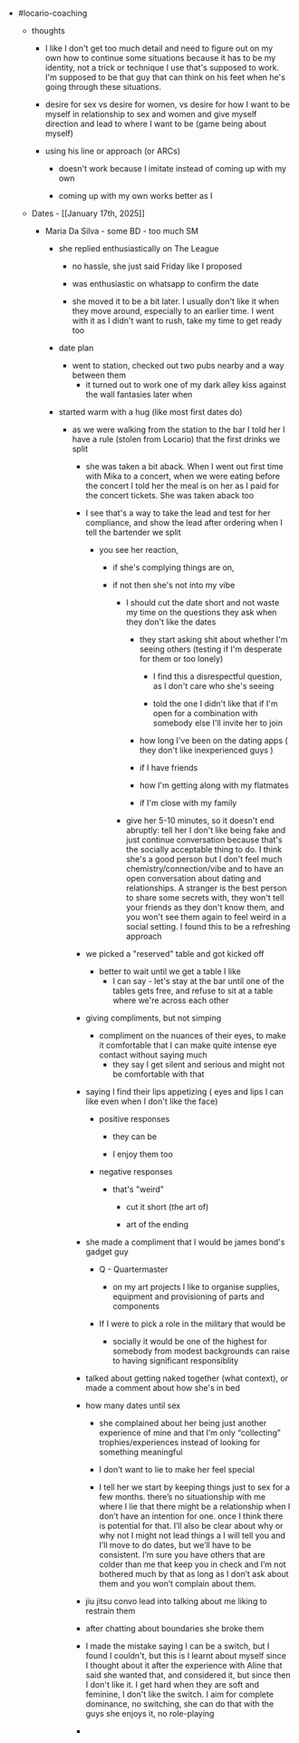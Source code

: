 - #locario-coaching
	 - thoughts
		 - I like I don't get too much detail and need to figure out on my own how to continue some situations because it has to be my identity, not a trick or technique I use that's supposed to work. I'm supposed to be that guy that can think on his feet when he's going through these situations.

		 - desire for sex vs desire for women, vs desire for how I want to be myself in relationship to sex and women and give myself direction and lead to where I want to be (game being about myself)

		 - using his line or approach (or ARCs)
			 - doesn't work because I imitate instead of coming up with my own

			 - coming up with my own works better as I 

	 - Dates - [[January 17th, 2025]]
		 - Maria Da Silva - some BD - too much SM
			 - she replied enthusiastically on The League
				 - no hassle, she just said Friday like I proposed

				 - was enthusiastic on whatsapp to confirm the date

				 - she moved it to be a bit later. I usually don't like it when they move around, especially to an earlier time. I went with it as I didn't want to rush, take my time to get ready too

			 - date plan
				 - went to station, checked out two pubs nearby and a way between them
					 - it turned out to work one of my dark alley kiss against the wall fantasies later when 

			 - started warm with a hug (like most first dates do)
				 - as we were walking from the station to the bar I told her I have a rule (stolen from Locario) that the first drinks we split
					 - she was taken a bit aback. When I went out first time with Mika to a concert, when we were eating before the concert I told her the meal is on her as I paid for the concert tickets. She was taken aback too

					 - I see that's a way to take the lead and test for her compliance, and show the lead after ordering when I tell the bartender we split
						 - you see her reaction, 
							 - if she's complying things are on, 

							 - if not then she's not into my vibe
								 - I should cut the date short and not waste my time on the questions they ask when they don't like the dates 
									 - they start asking shit about whether I'm seeing others (testing if I'm desperate for them or too lonely)
										 - I find this a disrespectful question, as I don't care who she's seeing

										 - told the one I didn't like that if I'm open for a combination with somebody else I'll invite her to join

									 - how long I've been on the dating apps ( they don't like inexperienced guys )

									 - if I have friends

									 - how I'm getting along with my flatmates

									 - if I'm close with my family

								 - give her 5-10 minutes, so it doesn't end abruptly: tell her I don't like being fake and just continue conversation because that's the socially acceptable thing to do. I think she's a good person but I don't feel much chemistry/connection/vibe and to have an open conversation about dating and relationships. A stranger is the best person to share some secrets with, they won't tell your friends as they don't know them, and you won't see them again to feel weird in a social setting. I found this to be a refreshing approach

					 - we picked a "reserved" table and got kicked off
						 - better to wait until we get a table I like
							 - I can say - let's stay at the bar until one of the tables gets free, and refuse to sit at a table where we're across each other

					 - giving compliments, but not simping
						 - compliment on the nuances of their eyes, to make it comfortable that I can make quite intense eye contact without saying much
							 - they say I get silent and serious and might not be comfortable with that

					 - saying I find their lips appetizing ( eyes and lips I can like even when I don't like the face)
						 - positive responses
							 - they can be

							 - I enjoy them too

						 - negative responses
							 - that's "weird"
								 - cut it short (the art of)

								 - art of the ending

					 - she made a compliment that I would be james bond's gadget guy
						 - Q - Quartermaster
							 - on my art projects I like to organise supplies, equipment and provisioning of parts and components

						 - If I were to pick a role in the military that would be
							 - socially it would be one of the highest for somebody from modest backgrounds can raise to having significant responsiblity

					 - talked about getting naked together (what context), or made a comment about how she's in bed

					 - how many dates until sex
						 - she complained about her being just another experience of mine and that I’m only “collecting” trophies/experiences instead of looking for something meaningful

						 - I don’t want to lie to make her feel special

						 - I tell her we start by keeping things just to sex for a few months. there’s no situationship with me where I lie that there might be a relationship when I don’t have an intention for one. once I think there is potential for that. I’ll also be clear about why or why not I might not lead things a I will tell you and I’ll move to do dates, but we’ll have to be consistent. I’m sure you have others that are colder than me that keep you in check and I’m not bothered much by that as long as I don’t ask about them and you won’t complain about them.

					 - jiu  jitsu convo lead into talking about me liking to restrain them

					 - after chatting about boundaries she broke them

					 - I made the mistake saying I can be a switch, but I found I couldn't, but this is I learnt about myself since I thought about it after the experience with Aline that said she wanted that, and considered it, but since then I don't like it. I get hard when they are soft and feminine, I don't like the switch. I aim for complete dominance, no switching, she can do that with the guys she enjoys it, no role-playing

					 - 
